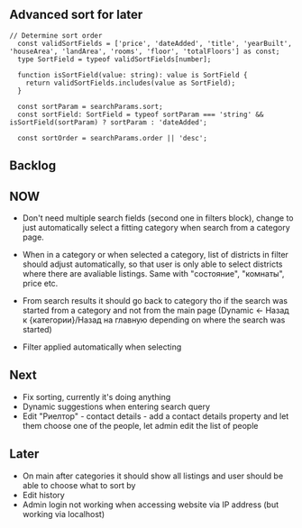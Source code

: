 ## Advanced sort for later

```
// Determine sort order
  const validSortFields = ['price', 'dateAdded', 'title', 'yearBuilt', 'houseArea', 'landArea', 'rooms', 'floor', 'totalFloors'] as const;
  type SortField = typeof validSortFields[number];

  function isSortField(value: string): value is SortField {
    return validSortFields.includes(value as SortField);
  }

  const sortParam = searchParams.sort;
  const sortField: SortField = typeof sortParam === 'string' && isSortField(sortParam) ? sortParam : 'dateAdded';

  const sortOrder = searchParams.order || 'desc';
```


## Backlog



## NOW

- Don't need multiple search fields (second one in filters block), change to just automatically select a fitting category when search from a category page.

- When in a category or when selected a category, list of districts in filter should adjust automatically, so that user is only able to select districts where there are avaliable listings. Same with "состояние", "комнаты", price etc. 

- From search results it should go back to category tho if the search was started from a category and not from the main page (Dynamic <- Назад к {категории}/Назад на главную depending on where the search was started)
- Filter applied automatically when selecting

## Next

- Fix sorting, currently it's doing anything
- Dynamic suggestions when entering search query
- Edit "Риелтор" - contact details - add a contact details property and let them choose one of the people, let admin edit the list of people


## Later
- On main after categories it should show all listings and user should be able to choose what to sort by
- Edit history
- Admin login not working when accessing website via IP address (but working via localhost)